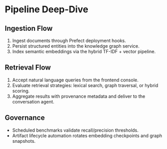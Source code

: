 # Pipeline Deep-Dive

## Ingestion Flow
1. Ingest documents through Prefect deployment hooks.
2. Persist structured entities into the knowledge graph service.
3. Index semantic embeddings via the hybrid TF-IDF + vector pipeline.

## Retrieval Flow
1. Accept natural language queries from the frontend console.
2. Evaluate retrieval strategies: lexical search, graph traversal, or hybrid scoring.
3. Aggregate results with provenance metadata and deliver to the conversation agent.

## Governance
- Scheduled benchmarks validate recall/precision thresholds.
- Artifact lifecycle automation rotates embedding checkpoints and graph snapshots.
